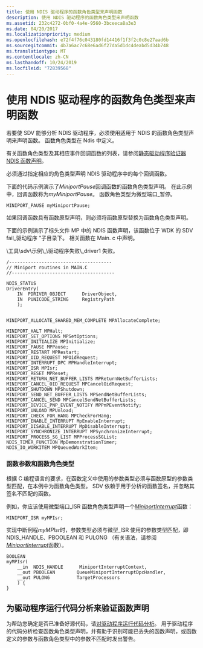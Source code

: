 ```yaml
---
title: 使用 NDIS 驱动程序的函数角色类型来声明函数
description: 使用 NDIS 驱动程序的函数角色类型来声明函数
ms.assetid: 232c4272-0bf0-4a4e-9560-3bceeca8a3e3
ms.date: 04/20/2017
ms.localizationpriority: medium
ms.openlocfilehash: e72f4f76c043180fd14416f1f3f2c0c8e27aad6b
ms.sourcegitcommit: 4b7a6ac7c68e6ad6f27da5d1dc4deabd5d34b748
ms.translationtype: MT
ms.contentlocale: zh-CN
ms.lasthandoff: 10/24/2019
ms.locfileid: "72839568"
---
```

# <a name="declaring-functions-by-using-function-role-types-for-ndis-drivers"></a>使用 NDIS 驱动程序的函数角色类型来声明函数


若要使 SDV 能够分析 NDIS 驱动程序，必须使用适用于 NDIS 的函数角色类型声明来声明函数。 函数角色类型在 Ndis 中定义。

有关函数角色类型及其相应事件回调函数的列表，请参阅[静态驱动程序验证器 NDIS 函数声明](static-driver-verifier-ndis-function-declarations.md)。

必须通过指定相应的角色类型声明 NDIS 驱动程序中的每个回调函数。

下面的代码示例演示了*MiniportPause*回调函数的函数角色类型声明。 在此示例中，回调函数称为*myMiniportPause*。 函数角色类型为微型端口\_暂停。

```
MINIPORT_PAUSE myMiniportPause;
```

如果回调函数具有函数原型声明，则必须将函数原型替换为函数角色类型声明。

下面的示例演示了标头文件 MP 中的 NDIS 函数声明，该函数位于 WDK 的 SDV fail\_驱动程序 "子目录下。 相关函数在 Main. c 中声明。

\\工具\\sdv\\示例\\\_\\驱动程序失败\\\_driver1 失败。

```
/--------------------------------------
// Miniport routines in MAIN.C
//--------------------------------------

NDIS_STATUS
DriverEntry(
    IN  PDRIVER_OBJECT      DriverObject,
    IN  PUNICODE_STRING     RegistryPath
    );


MINIPORT_ALLOCATE_SHARED_MEM_COMPLETE MPAllocateComplete;

MINIPORT_HALT MPHalt;
MINIPORT_SET_OPTIONS MPSetOptions;
MINIPORT_INITIALIZE MPInitialize;
MINIPORT_PAUSE MPPause;
MINIPORT_RESTART MPRestart;
MINIPORT_OID_REQUEST MPOidRequest;
MINIPORT_INTERRUPT_DPC MPHandleInterrupt;
MINIPORT_ISR MPIsr;
MINIPORT_RESET MPReset;
MINIPORT_RETURN_NET_BUFFER_LISTS MPReturnNetBufferLists;
MINIPORT_CANCEL_OID_REQUEST MPCancelOidRequest;
MINIPORT_SHUTDOWN MPShutdown;
MINIPORT_SEND_NET_BUFFER_LISTS MPSendNetBufferLists;
MINIPORT_CANCEL_SEND MPCancelSendNetBufferLists;
MINIPORT_DEVICE_PNP_EVENT_NOTIFY MPPnPEventNotify;
MINIPORT_UNLOAD MPUnload;
MINIPORT_CHECK_FOR_HANG MPCheckForHang;
MINIPORT_ENABLE_INTERRUPT MpEnableInterrupt;
MINIPORT_DISABLE_INTERRUPT MpDisableInterrupt;
MINIPORT_SYNCHRONIZE_INTERRUPT MPSynchronizeInterrupt;
MINIPORT_PROCESS_SG_LIST MPProcessSGList;
NDIS_TIMER_FUNCTION MpDemonstrationTimer;
NDIS_IO_WORKITEM MPQueuedWorkItem;
```

### <a name="span-idfunction_parameters_and_function_role_typesspanspan-idfunction_parameters_and_function_role_typesspanfunction-parameters-and-function-role-types"></a><span id="function_parameters_and_function_role_types"></span><span id="FUNCTION_PARAMETERS_AND_FUNCTION_ROLE_TYPES"></span>函数参数和函数角色类型

根据 C 编程语言的要求，在函数定义中使用的参数类型必须与函数原型的参数类型匹配，在本例中为函数角色类型。 SDV 依赖于用于分析的函数签名，并忽略其签名不匹配的函数。

例如，你应该使用微型端口\_ISR 函数角色类型声明一个[*MiniportInterrupt*](https://docs.microsoft.com/windows-hardware/drivers/ddi/ndis/nc-ndis-miniport_isr)函数：

```
MINIPORT_ISR myMPIsr;
```

实现中断例程*myMPIsr*时，参数类型必须与微型\_ISR 使用的参数类型匹配，即 NDIS\_HANDLE、PBOOLEAN 和 PULONG （有关语法，请参阅[*MiniportInterrupt*](https://docs.microsoft.com/windows-hardware/drivers/ddi/ndis/nc-ndis-miniport_isr)函数）。

```
BOOLEAN 
myMPIsr(
    __in  NDIS_HANDLE      MiniportInterruptContext,
    __out PBOOLEAN        QueueMiniportInterruptDpcHandler,
    __out PULONG          TargetProcessors
    ) {
}
```

## <a name="span-idrunning_code_analysis_for_drivers_to_verify_the_function_declarationsspanspan-idrunning_code_analysis_for_drivers_to_verify_the_function_declarationsspan-running-code-analysis-for-drivers-to-verify-the-function-declarations"></a><span id="running_code_analysis_for_drivers_to_verify_the_function_declarations"></span><span id="RUNNING_CODE_ANALYSIS_FOR_DRIVERS_TO_VERIFY_THE_FUNCTION_DECLARATIONS"></span>为驱动程序运行代码分析来验证函数声明


为帮助您确定是否已准备好源代码，请[对驱动程序运行代码分析](code-analysis-for-drivers.md)。 用于驱动程序的代码分析检查函数角色类型声明，并有助于识别可能已丢失的函数声明，或函数定义的参数与函数角色类型中的参数不匹配时发出警告。

 

 





